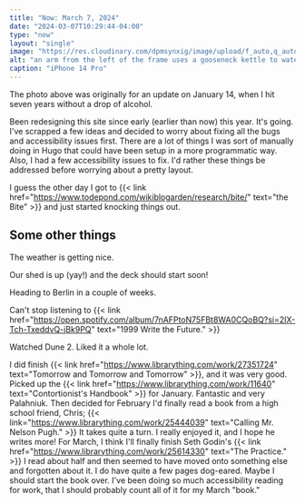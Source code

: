 ```yaml
---
title: "Now: March 7, 2024"
date: "2024-03-07T10:29:44-04:00"
type: "now"
layout: "single"
image: "https://res.cloudinary.com/dpmsynxig/image/upload/f_auto,q_auto:good/v1707965555/now-posts/untitled-1.jpg"
alt: "an arm from the left of the frame uses a gooseneck kettle to water flowers inside of a glass vase-like chemex coffee maker. there is a large wall calendar in the background"
caption: "iPhone 14 Pro"
---
```


The photo above was originally for an update on January 14, when I hit seven years without a drop of alcohol.

Been redesigning this site since early (earlier than now) this year. It's going. I've scrapped a few ideas and decided to worry about fixing all the bugs and accessibility issues first. There are a lot of things I was sort of manually doing in Hugo that could have been setup in a more programmatic way. Also, I had a few accessibility issues to fix. I'd rather these things be addressed before worrying about a pretty layout.

I guess the other day I got to {{< link href="https://www.todepond.com/wikiblogarden/research/bite/" text="the Bite" >}} and just started knocking things out.

## Some other things

The weather is getting nice.

Our shed is up (yay!) and the deck should start soon!

Heading to Berlin in a couple of weeks.

Can't stop listening to {{< link href="https://open.spotify.com/album/7nAFPtoN75FBt8WA0CQoBQ?si=2IX-Tch-TxeddvQ-jBk9PQ" text="1999 Write the Future." >}}

Watched Dune 2. Liked it a whole lot.

I did finish {{< link href="https://www.librarything.com/work/27351724" text="Tomorrow and Tomorrow and Tomorrow" >}}, and it was very good. Picked up the {{< link href="https://www.librarything.com/work/11640" text="Contortionist's Handbook" >}} for January. Fantastic and very Palahniuk. Then decided for February I'd finally read a book from a high school friend, Chris; {{< link="https://www.librarything.com/work/25444039" text="Calling Mr. Nelson Pugh." >}} It takes quite a turn. I really enjoyed it, and I hope he writes more! For March, I think I'll finally finish Seth Godin's {{< link href="https://www.librarything.com/work/25614330" text="The Practice." >}} I read about half and then seemed to have moved onto something else and forgotten about it. I do have quite a few pages dog-eared. Maybe I should start the book over. I've been doing so much accessibility reading for work, that I should probably count all of it for my March "book."
